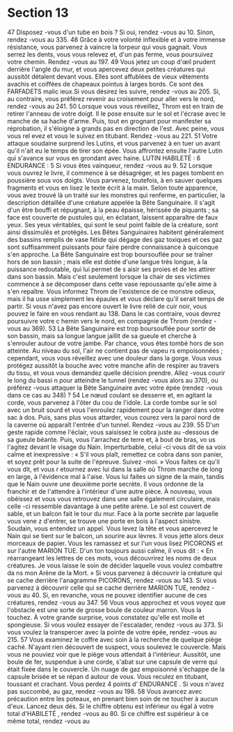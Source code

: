 # Section 13

47
Disposez -vous d'un tube en bois  ? Si oui, rendez -vous au 10. Sinon, rendez -vous au 335.
48
Grâce à votre volonté inflexible et à votre immense résistance, vous parvenez à vaincre la
torpeur qui vous gagnait. Vous serrez les dents, vous vous relevez et, d'un pas ferme,
vous poursuivez votre chemin. Rendez -vous au 197.
49
Vous jetez un coup d'œil prudent derrière l'angle du mur, et vous apercevez deux petites
créatures qui aussitôt détalent devant vous. Elles sont affublées de vieux vêtements
avachis et coiffées de chapeaux pointus à larges bords. Ce sont des FARFADETS
malic ieux.Si vous désirez les suivre, rendez -vous au 205. Si, au contraire, vous préférez
revenir au croisement pour aller vers le nord, rendez -vous au 241.
50
Lorsque vous vous réveillez, Throm  est en train de retirer l'anneau de votre doigt. Il le
pose ensuite sur le sol et l'écrase avec le manche de sa hache d'arme. Puis, tout en
grognant pour manifester sa réprobation, il s'éloigne à grands pas en direction de l'est.
Avec peine, vous vous rel evez et vous le suivez en titubant. Rendez -vous au 221.
51
Votre attaque soudaine surprend les Lutins, et vous parvenez à en tuer un avant qu'il n'ait
eu le temps de tirer son épée. Vous affrontez ensuite l'autre Lutin qui s'avance sur vous en
grondant avec haine.
LUTIN
HABILETÉ  : 6 ENDURANCE  : 5
Si vous êtes vainqueur, rendez -vous au 9.
52
Lorsque vous ouvrez le livre, il commence à se désagréger, et les pages tombent en
poussière sous vos doigts. Vous parvenez, toutefois, à en sauver quelques fragments et
vous en lisez le texte écrit à la main. Selon toute apparence, vous avez trouvé là un traité
sur les monstres qui renferme, en particulier, la description détaillée d'une créature
appelée la Bête Sanguinaire. Il s'agit d'un être bouffi et répugnant, à la peau épaisse,
hérissée de piquants  ; sa face est couverte de pustules qui, en éclatant,  laissent apparaître
de faux yeux. Ses yeux véritables, qui sont le seul point faible de la créature, sont ainsi
dissimulés et protégés. Les Bêtes Sanguinaires habitent généralement des bassins remplis
de vase fétide qui dégage des gaz toxiques et ces gaz sont suffisamment puissants pour
faire perdre connaissance à quiconque s'en approche. La Bête Sanguinaire est trop
boursouflée pour se traîner hors de son bassin  ; mais elle est dotée d'une langue très
longue, à la puissance redoutable, qui lui permet de s aisir ses proies et de les attirer dans
son bassin. Mais c'est seulement lorsque la chair de ses victimes commence à se
décomposer dans cette vase repoussante qu'elle aime à s'en repaître. Vous informez
Throm de l'existence de ce monstre odieux, mais il ha usse simplement les épaules et vous
déclare qu'il serait temps de partir. Si vous n'avez pas encore ouvert le livre relié de cuir
noir, vous pouvez le faire en vous rendant au 138. Dans le cas contraire, vous devrez
poursuivre votre c hemin vers le nord, en compagnie de Throm (rendez -vous au 369).
53
La Bête Sanguinaire est trop boursouflée pour sortir de son bassin, mais sa longue langue
jaillit de sa gueule et cherche à s'enrouler autour de votre jambe. Par chance, vous êtes
tombé hors de son atteinte. Au niveau du sol, l'air ne contient pas de vapeu rs
empoisonnées  ; cependant, vous vous réveillez avec une douleur dans la gorge. Vous
vous protégez aussitôt la bouche avec votre manche afin de respirer au travers du tissu, et
vous vous demandez quelle décision prendre. Allez -vous courir le long du bassi n pour
atteindre le tunnel (rendez -vous alors au 370), ou préférez -vous attaquer la Bête
Sanguinaire avec votre épée (rendez -vous dans ce cas au 348) ?
54
Le nœud coulant se desserre et, en agitant la corde, vous parvenez à l'ôter du cou de
l'idole. La corde tombe sur le sol avec un bruit sourd et vous l'enroulez rapidement pour
la ranger dans votre sac à dos. Puis, sans plus vous attarder, vous courez vers la paroi
nord de la caverne où apparaît l'entrée d'un tunnel. Rendez -vous au 239.
55
D'un geste rapide comme l'éclair, vous saisissez le cobra juste au -dessous de sa gueule
béante. Puis, vous l'arrachez de terre et, à bout de bras, vo us l'agitez devant le visage du
Nain. Imperturbable, celui -ci vous dit de sa voix calme et inexpressive  : « S'il vous plaît,
remettez ce cobra dans son panier, et soyez prêt pour la suite de l'épreuve. Suivez -moi. »
Vous faites ce qu'il vous dit, et vous r etournez avec lui dans la salle où Throm marche de
long en large, à l'évidence mal à l'aise. Vous lui faites un signe de la main, tandis que le
Nain ouvre une deuxième porte secrète. Il vous ordonne de la franchir et de l'attendre à
l'intérieur d'une autre  pièce. À nouveau, vous obéissez et vous vous retrouvez dans une
salle également circulaire, mais celle -ci ressemble davantage à une petite arène. Le sol est
couvert de sable, et un balcon fait le tour du mur. Face à la porte secrète par laquelle vous
vene z d'entrer, se trouve une porte en bois à l'aspect sinistre. Soudain, vous entendez un
appel. Vous levez la tête et vous apercevez le Nain qui se tient sur le balcon, un sourire
aux lèvres. Il vous jette alors deux morceaux de papier. Vous les ramassez et sur l'un
vous lisez PICORONS et sur l'autre MARION TUE. D'un ton toujours aussi calme, il
vous dit  : « En réarrangeant les lettres de ces mots, vous découvrirez les noms de deux
créatures. Je vous laisse le soin de décider laquelle vous voulez combattre da ns mon
Arène de la Mort.  » Si vous parvenez à découvrir la créature qui se cache derrière
l'anagramme PICORONS, rendez -vous au 143. Si vous parvenez à découvrir celle qui se
cache derrière MARION TUE, rendez -vous au 40. Si, en revanche, vous ne pouvez
identifier aucune de ces créatures, rendez -vous au 347.
56
Vous vous approchez et vous voyez que l'obstacle est une sorte de grosse boule de
couleur marron. Vous la touchez. À votre grande surprise, vous constatez qu'elle est
molle et spongieuse. Si vous voulez essayer de l'escalader, rendez -vous au 373. Si vous
voulez la transpercer avec la pointe de votre épée, rendez -vous au 215.
57
Vous examinez le coffre avec soin à la recherche de quelque piège caché. N'ayant rien
découvert de suspect, vous soulevez le couvercle. Mais vous ne pouviez voir que le piège
vous attendait à l'intérieur. Aussitôt, une boule de fer, suspendue à une corde, s'abat sur
une capsule de verre qui était fixée dans le couvercle. Un nuage de gaz empoisonné
s'échappe de la capsule brisée et se répan d autour de vous. Vous reculez en titubant,
toussant et crachant. Vous perdez 4 points d' ENDURANCE . Si vous n'avez pas succombé, au
gaz, rendez -vous au 198.
58
Vous avancez avec précaution entre les poteaux, en prenant bien soin de ne  toucher à
aucun d'eux. Lancez deux dés. Si le chiffre obtenu est inférieur ou égal à votre total
d'HABILETÉ , rendez -vous au 80. Si ce chiffre est supérieur à ce même total, rendez -vous au